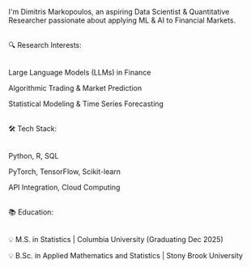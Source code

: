 I'm Dimitris Markopoulos, an aspiring Data Scientist & Quantitative Researcher passionate about applying ML & AI to Financial Markets.<br><br>

🔍 Research Interests:<br><br>

Large Language Models (LLMs) in Finance

Algorithmic Trading & Market Prediction

Statistical Modeling & Time Series Forecasting<br><br>

🛠 Tech Stack:<br><br>

Python, R, SQL

PyTorch, TensorFlow, Scikit-learn

API Integration, Cloud Computing<br><br>

📚 Education:<br><br>

💡 M.S. in Statistics | Columbia University (Graduating Dec 2025)

💡 B.Sc. in Applied Mathematics and Statistics | Stony Brook University
